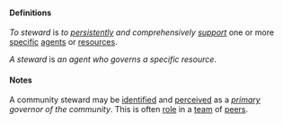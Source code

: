 #### Definitions

*To steward* is *to [persistently](https://github.com/gcassel/Modular-Organizing-Terminology/blob/master/terms/persist.md) and comprehensively [support](https://github.com/gcassel/Modular-Organizing-Terminology/blob/master/terms/support.md)* one or more [specific](https://github.com/gcassel/Modular-Organizing-Terminology/blob/master/terms/specific.md) [agents](https://github.com/gcassel/Modular-Organizing-Terminology/blob/master/terms/agent.md) or [resources](https://github.com/gcassel/Modular-Organizing-Terminology/blob/master/terms/resource.md). 

*A steward* is *an agent who governs a specific resource*.

#### Notes

A community steward may be [identified](https://github.com/gcassel/Modular-Organizing-Terminology/blob/master/terms/identify.md) and [perceived](https://github.com/gcassel/Modular-Organizing-Terminology/blob/master/terms/perceive.md) as a *[primary](https://github.com/gcassel/Modular-Organizing-Terminology/blob/master/terms/base.md) governor of the community*.  This is often [role](https://github.com/gcassel/Modular-Organizing-Terminology/blob/master/terms/role.md) in a [team](https://github.com/gcassel/Modular-Organizing-Terminology/blob/master/terms/team.md) of [peers](https://github.com/gcassel/Modular-Organizing-Terminology/blob/master/terms/peer.md).

